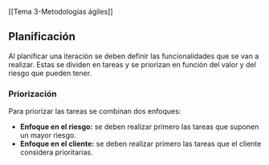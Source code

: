 [[Tema 3-Metodologías ágiles]]

## Planificación
Al planificar una iteración se deben definir las funcionalidades que se van a realizar. Estas se dividen en tareas y se priorizan en función del valor y del riesgo que pueden tener.

### Priorización
Para priorizar las tareas se combinan dos enfoques:
+ **Enfoque en el riesgo:** se deben realizar primero las tareas que suponen un mayor riesgo.
+ **Enfoque en el cliente:** se deben realizar primero las tareas que el cliente considera prioritarias.